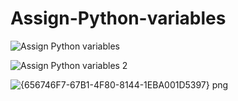# Assign-Python-variables

![Assign Python variables](https://github.com/BluuChipp/Assign-Python-variables/assets/144733257/382cc3e7-7984-4d5e-a708-34c816299686)

![Assign Python variables 2](https://github.com/BluuChipp/Assign-Python-variables/assets/144733257/b4f84efd-826c-4d1f-bd70-1bf5bcc4db85)

![{656746F7-67B1-4F80-8144-1EBA001D5397} png](https://github.com/BluuChipp/Assign-Python-variables/assets/144733257/d26878f2-5c73-4caa-b19e-e2d9814b4ca2)
